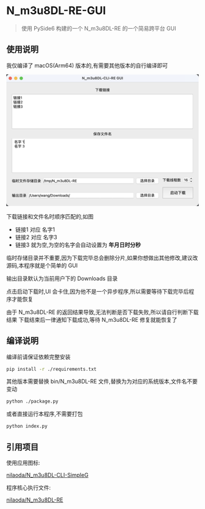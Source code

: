 # N_m3u8DL-RE-GUI

> 使用 PySide6 构建的一个 N_m3u8DL-RE 的一个简易跨平台 GUI

## 使用说明

我仅编译了 macOS(Arm64) 版本的,有需要其他版本的自行编译即可

![截图](./doc/photo/Snipaste_2023-07-05_12-22-36.png)

下载链接和文件名时顺序匹配的,如图

- 链接1 对应 名字1
- 链接2 对应 名字3
- 链接3 就为空,为空的名字会自动设置为 **年月日时分秒**

临时存储目录并不重要,因为下载完毕总会删除分片,如果你想做出其他修改,建议改源码,本程序就是个简单的 GUI

输出目录默认为当前用户下的 Downloads 目录

点击启动下载时,UI 会卡住,因为他不是一个异步程序,所以需要等待下载完毕后程序才能恢复

由于 N_m3u8DL-RE 的返回结果导致,无法判断是否下载失败,所以请自行判断下载结果
下载结束后一律通知下载成功,等待 N_m3u8DL-RE 修复就能恢复了

## 编译说明

编译前请保证依赖完整安装

```sh
pip install -r ./requirements.txt
```

其他版本需要替换 bin/N_m3u8DL-RE 文件,替换为为对应的系统版本,文件名不要变动

```sh
python ./package.py
```

或者直接运行本程序,不需要打包

```sh
python index.py
```

## 引用项目

使用应用图标:

[nilaoda/N_m3u8DL-CLI-SimpleG](https://github.com/nilaoda/N_m3u8DL-CLI-SimpleG)

程序核心执行文件:

[nilaoda/N_m3u8DL-RE](https://github.com/nilaoda/N_m3u8DL-RE)